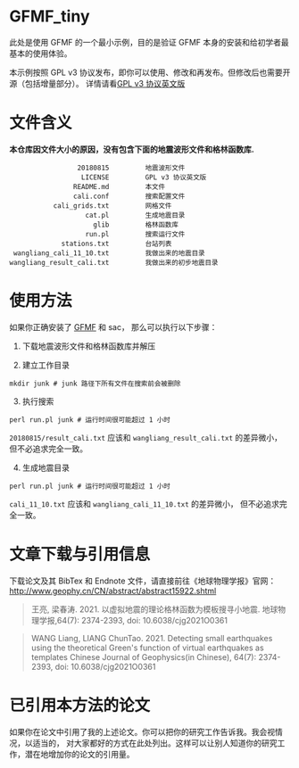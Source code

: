 # GFMF_tiny

此处是使用 GFMF 的一个最小示例，目的是验证 GFMF 本身的安装和给初学者最基本的使用体验。

本示例按照 GPL v3 协议发布，即你可以使用、修改和再发布。但修改后也需要开源（包括增量部分）。
详情请看[GPL v3 协议英文版](LICENSE)

# 文件含义

**本仓库因文件大小的原因，没有包含下面的地震波形文件和格林函数库.**

                     20180815         地震波形文件
                      LICENSE         GPL v3 协议英文版
                    README.md         本文件
                    cali.conf         搜索配置文件
               cali_grids.txt         网格文件
                       cat.pl         生成地震目录
                         glib         格林函数库
                       run.pl         搜索运行文件
                 stations.txt         台站列表
     wangliang_cali_11_10.txt         我做出来的地震目录
    wangliang_result_cali.txt         我做出来的初步地震目录

# 使用方法

如果你正确安装了 [GFMF](https://github.com/wangliang1989/gfmf) 和 sac，
那么可以执行以下步骤：

1. 下载地震波形文件和格林函数库并解压

2. 建立工作目录
````
mkdir junk # junk 路径下所有文件在搜索前会被删除
````

3. 执行搜索
````
perl run.pl junk # 运行时间很可能超过 1 小时
````
`20180815/result_cali.txt` 应该和 `wangliang_result_cali.txt` 的差异微小，
但不必追求完全一致。

4. 生成地震目录
````
perl run.pl junk # 运行时间很可能超过 1 小时
````
`cali_11_10.txt` 应该和 `wangliang_cali_11_10.txt` 的差异微小，
但不必追求完全一致。

# 文章下载与引用信息

下载论文及其 BibTex 和 Endnote 文件，请直接前往《地球物理学报》官网：
http://www.geophy.cn/CN/abstract/abstract15922.shtml

> 王亮, 梁春涛. 2021. 以虚拟地震的理论格林函数为模板搜寻小地震. 地球物理学报,64(7): 2374-2393, doi: 10.6038/cjg2021O0361

> WANG Liang, LIANG ChunTao. 2021. Detecting small earthquakes using the theoretical Green's function of virtual earthquakes as templates Chinese Journal of Geophysics(in Chinese), 64(7): 2374-2393, doi: 10.6038/cjg2021O0361

# 已引用本方法的论文

如果你在论文中引用了我的上述论文。你可以把你的研究工作告诉我。我会视情况，以适当的，
对大家都好的方式在此处列出。这样可以让别人知道你的研究工作，潜在地增加你的论文的引用量。
